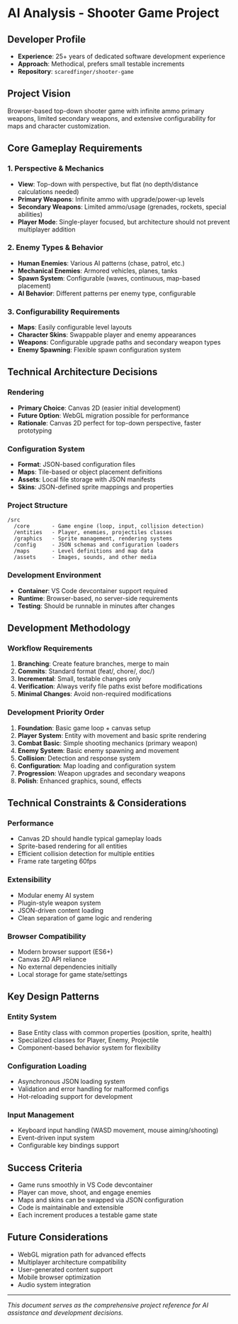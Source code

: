 # AI Analysis - Shooter Game Project

## Developer Profile
- **Experience**: 25+ years of dedicated software development experience
- **Approach**: Methodical, prefers small testable increments
- **Repository**: `scaredfinger/shooter-game`

## Project Vision
Browser-based top-down shooter game with infinite ammo primary weapons, limited secondary weapons, and extensive configurability for maps and character customization.

## Core Gameplay Requirements

### 1. Perspective & Mechanics
- **View**: Top-down with perspective, but flat (no depth/distance calculations needed)
- **Primary Weapons**: Infinite ammo with upgrade/power-up levels
- **Secondary Weapons**: Limited ammo/usage (grenades, rockets, special abilities)
- **Player Mode**: Single-player focused, but architecture should not prevent multiplayer addition

### 2. Enemy Types & Behavior
- **Human Enemies**: Various AI patterns (chase, patrol, etc.)
- **Mechanical Enemies**: Armored vehicles, planes, tanks
- **Spawn System**: Configurable (waves, continuous, map-based placement)
- **AI Behavior**: Different patterns per enemy type, configurable

### 3. Configurability Requirements
- **Maps**: Easily configurable level layouts
- **Character Skins**: Swappable player and enemy appearances
- **Weapons**: Configurable upgrade paths and secondary weapon types
- **Enemy Spawning**: Flexible spawn configuration system

## Technical Architecture Decisions

### Rendering
- **Primary Choice**: Canvas 2D (easier initial development)
- **Future Option**: WebGL migration possible for performance
- **Rationale**: Canvas 2D perfect for top-down perspective, faster prototyping

### Configuration System
- **Format**: JSON-based configuration files
- **Maps**: Tile-based or object placement definitions
- **Assets**: Local file storage with JSON manifests
- **Skins**: JSON-defined sprite mappings and properties

### Project Structure
```
/src
  /core       - Game engine (loop, input, collision detection)
  /entities   - Player, enemies, projectiles classes
  /graphics   - Sprite management, rendering systems
  /config     - JSON schemas and configuration loaders
  /maps       - Level definitions and map data
  /assets     - Images, sounds, and other media
```

### Development Environment
- **Container**: VS Code devcontainer support required
- **Runtime**: Browser-based, no server-side requirements
- **Testing**: Should be runnable in minutes after changes

## Development Methodology

### Workflow Requirements
1. **Branching**: Create feature branches, merge to main
2. **Commits**: Standard format (feat/, chore/, doc/)
3. **Incremental**: Small, testable changes only
4. **Verification**: Always verify file paths exist before modifications
5. **Minimal Changes**: Avoid non-required modifications

### Development Priority Order
1. **Foundation**: Basic game loop + canvas setup
2. **Player System**: Entity with movement and basic sprite rendering
3. **Combat Basic**: Simple shooting mechanics (primary weapon)
4. **Enemy System**: Basic enemy spawning and movement
5. **Collision**: Detection and response system
6. **Configuration**: Map loading and configuration system
7. **Progression**: Weapon upgrades and secondary weapons
8. **Polish**: Enhanced graphics, sound, effects

## Technical Constraints & Considerations

### Performance
- Canvas 2D should handle typical gameplay loads
- Sprite-based rendering for all entities
- Efficient collision detection for multiple entities
- Frame rate targeting 60fps

### Extensibility
- Modular enemy AI system
- Plugin-style weapon system
- JSON-driven content loading
- Clean separation of game logic and rendering

### Browser Compatibility
- Modern browser support (ES6+)
- Canvas 2D API reliance
- No external dependencies initially
- Local storage for game state/settings

## Key Design Patterns

### Entity System
- Base Entity class with common properties (position, sprite, health)
- Specialized classes for Player, Enemy, Projectile
- Component-based behavior system for flexibility

### Configuration Loading
- Asynchronous JSON loading system
- Validation and error handling for malformed configs
- Hot-reloading support for development

### Input Management
- Keyboard input handling (WASD movement, mouse aiming/shooting)
- Event-driven input system
- Configurable key bindings support

## Success Criteria
- Game runs smoothly in VS Code devcontainer
- Player can move, shoot, and engage enemies
- Maps and skins can be swapped via JSON configuration
- Code is maintainable and extensible
- Each increment produces a testable game state

## Future Considerations
- WebGL migration path for advanced effects
- Multiplayer architecture compatibility
- User-generated content support
- Mobile browser optimization
- Audio system integration

---
*This document serves as the comprehensive project reference for AI assistance and development decisions.*